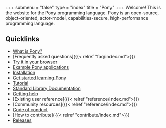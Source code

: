+++
submenu = "false"
type = "index"
title = "Pony"
+++
Welcome! This is the website for the Pony programming language. Pony is an open-source, object-oriented, actor-model, capabilities-secure, high-performance programming language.  

## Quicklinks

- [What is Pony?](https://www.ponylang.org/discover/#what-is-pony)
- [Frequently asked questions]({{< relref "faq/index.md">}})
- [Try it in your browser](https://playground.ponylang.org/)
- [Example Pony applications](https://github.com/ponylang/ponyc/tree/master/examples)
- [Installation](https://github.com/ponylang/ponyc/blob/master/README.md#installation)
- [Get started learning Pony](https://www.ponylang.org/learn/)
- [Tutorial](https://tutorial.ponylang.org/)
- [Standard Library Documentation](https://stdlib.ponylang.org/)
- [Getting help](https://www.ponylang.org/learn/#getting-help)
- [Existing user reference]({{< relref "reference/index.md">}})
- [Community resources]({{< relref "reference/index.md">}})
- [Code of conduct](https://www.ponylang.org/community/code-of-conduct/)
- [How to contribute]({{< relref "contribute/index.md">}})
- [Releases](https://www.ponylang.org/categories/release)

